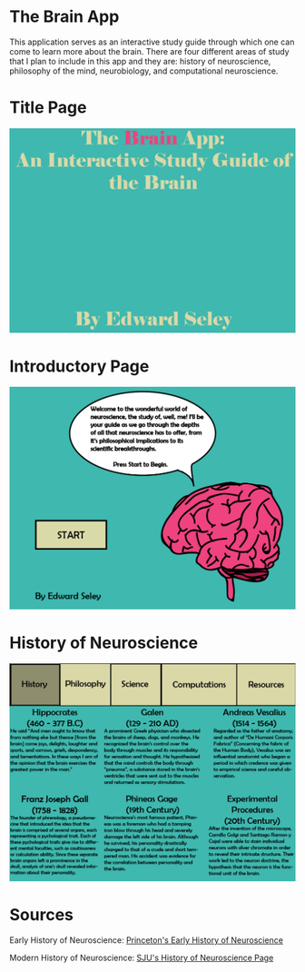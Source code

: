 # The Brain App
This application serves as an interactive study guide through which one can come to learn more about the brain. There are four different areas of study that I plan to include in this app and they are: history of neuroscience, philosophy of the mind, neurobiology, and computational neuroscience. 

# Title Page 
![alt tag](https://github.com/EdwardSeley/BrainApp/blob/master/Screenshots/BrainAppTitlePage.PNG)

# Introductory Page
![alt tag](https://github.com/EdwardSeley/BrainApp/blob/master/Screenshots/BrainAppStartingPage.PNG)

# History of Neuroscience
![alt tag](https://github.com/EdwardSeley/BrainApp/blob/master/Screenshots/BrainAppHistoryPage.PNG)

# Sources
Early History of Neuroscience: [Princeton's Early History of Neuroscience](https://www.princeton.edu/~cggross/Hist_Neurosci_Ency_neurosci.pdf)

Modern History of Neuroscience: [SJU's History of Neuroscience Page](http://schatz.sju.edu/neuro/nphistory/nphistory.html)

